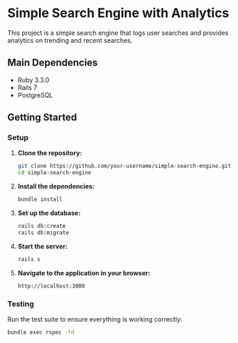 # Simple Search Engine with Analytics

This project is a simple search engine that logs user searches and provides analytics on trending and recent searches.

## Main Dependencies

- Ruby 3.3.0
- Rails 7
- PostgreSQL

## Getting Started

### Setup

1. **Clone the repository:**

    ```bash
    git clone https://github.com/your-username/simple-search-engine.git
    cd simple-search-engine
    ```

2. **Install the dependencies:**

    ```bash
    bundle install
    ```

3. **Set up the database:**

    ```bash
    rails db:create
    rails db:migrate
    ```

4. **Start the server:**

    ```bash
    rails s
    ```

5. **Navigate to the application in your browser:**

    ```
    http://localhost:3000
    ```

### Testing

Run the test suite to ensure everything is working correctly:

```bash
bundle exec rspec -fd

